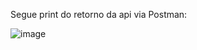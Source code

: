 Segue print do retorno da api via Postman:


![image](https://github.com/user-attachments/assets/23d6bb39-8acf-4694-9757-b5903f64e507)
